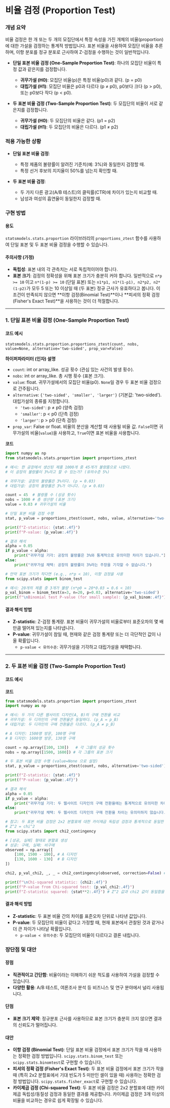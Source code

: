 # 비율 검정 (Proportion Test)

### 개념 요약

비율 검정은 한 개 또는 두 개의 모집단에서 특정 속성을 가진 개체의 비율(proportion)에 대한 가설을 검정하는 통계적 방법입니다. 표본 비율을 사용하여 모집단 비율을 추론하며, 이항 분포를 정규 분포로 근사하여 Z-검정을 수행하는 것이 일반적입니다.

- **단일 표본 비율 검정 (One-Sample Proportion Test)**: 하나의 모집단 비율이 특정 값과 같은지를 검정합니다.
    - **귀무가설 (H0)**: 모집단 비율(p)은 특정 비율(p0)과 같다. (p = p0)
    - **대립가설 (H1)**: 모집단 비율은 p0과 다르다 (p ≠ p0), p0보다 크다 (p > p0), 또는 p0보다 작다 (p < p0).

- **두 표본 비율 검정 (Two-Sample Proportion Test)**: 두 모집단의 비율이 서로 같은지를 검정합니다.
    - **귀무가설 (H0)**: 두 모집단의 비율은 같다. (p1 = p2)
    - **대립가설 (H1)**: 두 모집단의 비율은 다르다. (p1 ≠ p2)

### 적용 가능한 상황

- **단일 표본 비율 검정**:
    - 특정 제품의 불량률이 알려진 기준치(예: 3%)와 동일한지 검정할 때.
    - 특정 선거 후보의 지지율이 50%를 넘는지 확인할 때.

- **두 표본 비율 검정**:
    - 두 가지 다른 광고(A/B 테스트)의 클릭률(CTR)에 차이가 있는지 비교할 때.
    - 남성과 여성의 흡연율이 동일한지 검정할 때.

### 구현 방법

#### 용도

`statsmodels.stats.proportion` 라이브러리의 `proportions_ztest` 함수를 사용하여 단일 표본 및 두 표본 비율 검정을 수행할 수 있습니다.

#### 주의사항 (가정)

- **독립성**: 표본 내의 각 관측치는 서로 독립적이어야 합니다.
- **표본 크기**: 검정의 정확성을 위해 표본 크기가 충분히 커야 합니다. 일반적으로 `n*p >= 10` 이고 `n*(1-p) >= 10` (단일 표본) 또는 `n1*p1, n1*(1-p1), n2*p2, n2*(1-p2)`가 모두 5 또는 10 이상일 때 (두 표본) 정규 근사가 유효하다고 봅니다. 이 조건이 만족되지 않으면 **이항 검정(Binomial Test)**이나 **피셔의 정확 검정(Fisher's Exact Test)**을 사용하는 것이 더 적절합니다.

---

### 1. 단일 표본 비율 검정 (One-Sample Proportion Test)

#### 코드 예시

`statsmodels.stats.proportion.proportions_ztest(count, nobs, value=None, alternative='two-sided', prop_var=False)`

**하이퍼파라미터 (인자) 설명**

- `count`: int or array_like. 성공 횟수 (관심 있는 사건의 발생 횟수).
- `nobs`: int or array_like. 총 시행 횟수 (표본 크기).
- `value`: float. 귀무가설에서의 모집단 비율(p0). `None`일 경우 두 표본 비율 검정으로 간주됩니다.
- `alternative`: `{'two-sided', 'smaller', 'larger'}` (기본값: 'two-sided'). 대립가설의 종류를 지정합니다.
    - `'two-sided'`: p ≠ p0 (양측 검정)
    - `'smaller'`: p < p0 (단측 검정)
    - `'larger'`: p > p0 (단측 검정)
- `prop_var`: False or float. 비율의 분산을 계산할 때 사용될 비율 값. `False`이면 귀무가설의 비율(`value`)을 사용하고, `True`이면 표본 비율을 사용합니다.

**코드**

```python
import numpy as np
from statsmodels.stats.proportion import proportions_ztest

# 예시: 한 공장에서 생산된 제품 1000개 중 45개가 불량품으로 나왔다.
# 이 공장의 불량률이 3%라고 할 수 있는가? (유의수준 5%)

# 귀무가설: 공장의 불량률은 3%이다. (p = 0.03)
# 대립가설: 공장의 불량률은 3%가 아니다. (p ≠ 0.03)

count = 45  # 불량품 수 (성공 횟수)
nobs = 1000 # 총 생산량 (표본 크기)
value = 0.03 # 귀무가설의 비율

# 단일 표본 비율 검정 수행
stat, p_value = proportions_ztest(count, nobs, value, alternative='two-sided')

print(f"Z-statistic: {stat:.4f}")
print(f"P-value: {p_value:.4f}")

# 결과 해석
alpha = 0.05
if p_value < alpha:
    print("귀무가설 기각: 공장의 불량률은 3%와 통계적으로 유의미한 차이가 있습니다.")
else:
    print("귀무가설 채택: 공장의 불량률이 3%라는 주장을 기각할 수 없습니다.")

# 만약 표본 크기가 작다면 (e.g., n*p < 10), 이항 검정을 사용
from scipy.stats import binom_test

# 예시: 20개의 제품 중 3개가 불량 (n*p0 = 20*0.03 = 0.6 < 10)
p_val_binom = binom_test(x=3, n=20, p=0.03, alternative='two-sided')
print(f"\nBinomial test P-value (for small sample): {p_val_binom:.4f}")
```

#### 결과 해석 방법

- **Z-statistic**: Z-검정 통계량. 표본 비율이 귀무가설의 비율로부터 표준오차의 몇 배만큼 떨어져 있는지를 나타냅니다.
- **P-value**: 귀무가설이 참일 때, 현재와 같은 검정 통계량 또는 더 극단적인 값이 나올 확률입니다.
    - `p-value < 유의수준`: 귀무가설을 기각하고 대립가설을 채택합니다.

---

### 2. 두 표본 비율 검정 (Two-Sample Proportion Test)

#### 코드 예시

**코드**

```python
from statsmodels.stats.proportion import proportions_ztest
import numpy as np

# 예시: 두 가지 다른 웹사이트 디자인(A, B)의 구매 전환율 비교
# 귀무가설: 두 디자인의 구매 전환율은 동일하다. (p_A = p_B)
# 대립가설: 두 디자인의 구매 전환율은 다르다. (p_A ≠ p_B)

# A 디자인: 1500명 방문, 100명 구매
# B 디자인: 1600명 방문, 130명 구매

count = np.array([100, 130])   # 각 그룹의 성공 횟수
nobs = np.array([1500, 1600]) # 각 그룹의 표본 크기

# 두 표본 비율 검정 수행 (value=None 으로 설정)
stat, p_value = proportions_ztest(count, nobs, alternative='two-sided')

print(f"Z-statistic: {stat:.4f}")
print(f"P-value: {p_value:.4f}")

# 결과 해석
alpha = 0.05
if p_value < alpha:
    print("귀무가설 기각: 두 웹사이트 디자인의 구매 전환율에는 통계적으로 유의미한 차이가 있습니다.")
else:
    print("귀무가설 채택: 두 웹사이트 디자인의 구매 전환율 차이는 유의미하지 않습니다.")

# 참고: 두 표본 비율 검정은 2x2 분할표에 대한 카이제곱 독립성 검정과 통계적으로 동일한 결과를 제공합니다.
# Z^2 = chi^2
from scipy.stats import chi2_contingency

# [성공, 실패] 형태로 분할표 생성
# 성공: 구매, 실패: 비구매
observed = np.array([
    [100, 1500 - 100], # A 디자인
    [130, 1600 - 130]  # B 디자인
])

chi2, p_val_chi2, _, _ = chi2_contingency(observed, correction=False) # correction=False로 설정해야 Z^2=chi^2 관계 성립

print(f"\nChi-squared statistic: {chi2:.4f}")
print(f"P-value from Chi-squared test: {p_val_chi2:.4f}")
print(f"Z-statistic squared: {stat**2:.4f}") # Z^2 값과 chi2 값이 동일함을 확인
```

#### 결과 해석 방법

- **Z-statistic**: 두 표본 비율 간의 차이를 표준오차 단위로 나타낸 값입니다.
- **P-value**: 두 모집단의 비율이 같다고 가정할 때, 현재 표본에서 관찰된 것과 같거나 더 큰 차이가 나타날 확률입니다.
    - `p-value < 유의수준`: 두 모집단의 비율이 다르다고 결론 내립니다.

### 장단점 및 대안

#### 장점

- **직관적이고 간단함**: 비율이라는 이해하기 쉬운 척도를 사용하여 가설을 검정할 수 있습니다.
- **다양한 활용**: A/B 테스트, 여론조사 분석 등 비즈니스 및 연구 분야에서 널리 사용됩니다.

#### 단점

- **표본 크기 제약**: 정규분포 근사를 사용하므로 표본 크기가 충분히 크지 않으면 결과의 신뢰도가 떨어집니다.

#### 대안

- **이항 검정 (Binomial Test)**: 단일 표본 비율 검정에서 표본 크기가 작을 때 사용하는 정확한 검정 방법입니다. `scipy.stats.binom_test` 또는 `scipy.stats.binomtest`로 구현할 수 있습니다.
- **피셔의 정확 검정 (Fisher's Exact Test)**: 두 표본 비율 검정에서 표본 크기가 작을 때 (특히 2x2 분할표에서 기대 빈도가 5 미만인 셀이 있을 때) 사용하는 정확한 검정 방법입니다. `scipy.stats.fisher_exact`로 구현할 수 있습니다.
- **카이제곱 검정 (Chi-squared Test)**: 두 표본 비율 검정은 2x2 분할표에 대한 카이제곱 독립성/동질성 검정과 동일한 결과를 제공합니다. 카이제곱 검정은 3개 이상의 비율을 비교하는 경우로 쉽게 확장될 수 있습니다.
